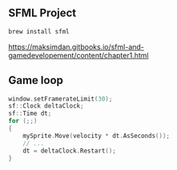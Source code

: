 ## SFML Project

```bash
brew install sfml
```

https://maksimdan.gitbooks.io/sfml-and-gamedevelopement/content/chapter1.html

## Game loop
```cpp
window.setFramerateLimit(30);
sf::Clock deltaClock;
sf::Time dt;
for (;;)
{
    mySprite.Move(velocity * dt.AsSeconds());
    // ...
    dt = deltaClock.Restart();
}
```
